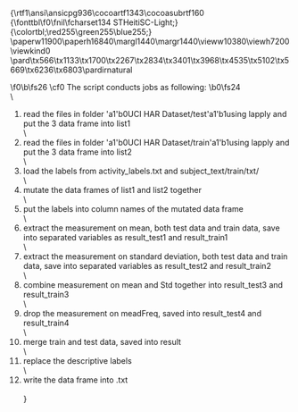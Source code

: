 {\rtf1\ansi\ansicpg936\cocoartf1343\cocoasubrtf160
{\fonttbl\f0\fnil\fcharset134 STHeitiSC-Light;}
{\colortbl;\red255\green255\blue255;}
\paperw11900\paperh16840\margl1440\margr1440\vieww10380\viewh7200\viewkind0
\pard\tx566\tx1133\tx1700\tx2267\tx2834\tx3401\tx3968\tx4535\tx5102\tx5669\tx6236\tx6803\pardirnatural

\f0\b\fs26 \cf0 The script conducts jobs as following:
\b0\fs24 \
\
1. read the files in folder \'a1\'b0UCI HAR Dataset/test\'a1\'b1using lapply and put the 3 data frame into list1\
\
2. read the files in folder \'a1\'b0UCI HAR Dataset/train\'a1\'b1using lapply and put the 3 data frame into list2\
\
3. load the labels from activity_labels.txt and subject_text/train/txt/\
\
4. mutate the data frames of list1 and list2 together\
\
5. put the labels into column names of the mutated data frame\
\
6. extract the measurement on mean, both test data and train data, save into separated variables as result_test1 and result_train1\
\
7. extract the measurement on standard deviation, both test data and train data, save into separated variables as result_test2 and result_train2\
\
8.  combine measurement on mean and Std together into result_test3 and result_train3\
\
9. drop the measurement on meadFreq, saved into result_test4 and result_train4\
\
10. merge train and test data, saved into result\
\
11. replace the descriptive labels\
\
12. write the data frame into .txt \
\
}